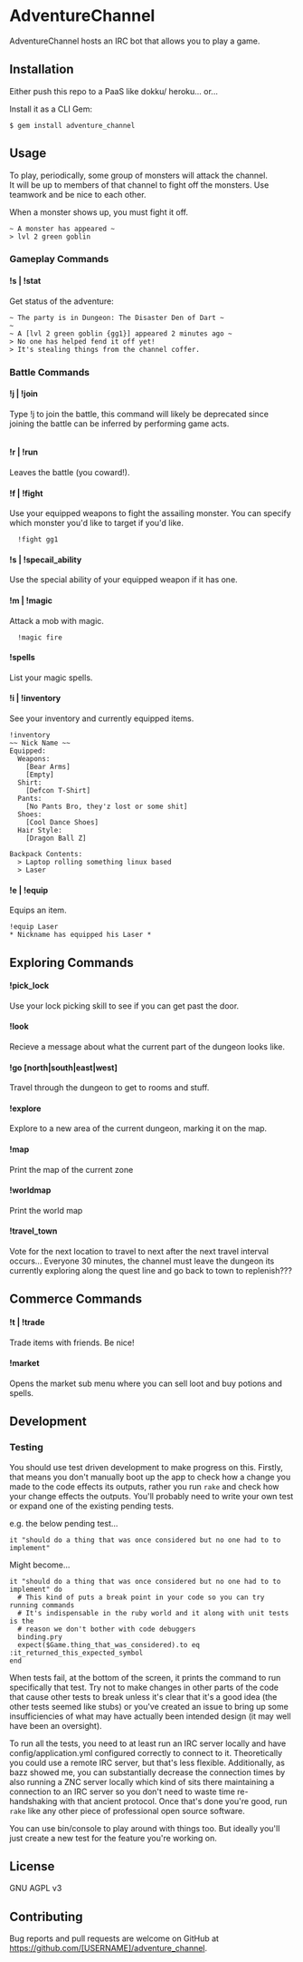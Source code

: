 # AdventureChannel

AdventureChannel hosts an IRC bot that allows you to play a game.  

## Installation

Either push this repo to a PaaS like dokku/ heroku... or...

Install it as a CLI Gem:

    $ gem install adventure_channel

## Usage

To play, periodically, some group of monsters will attack the channel.  
It will be up to members of that channel to fight off the monsters.
Use teamwork and be nice to each other.

When a monster shows up, you must fight it off.  

```
~ A monster has appeared ~
> lvl 2 green goblin
```

### Gameplay Commands

#### !s | !stat

Get status of the adventure:

```
~ The party is in Dungeon: The Disaster Den of Dart ~
~
~ A [lvl 2 green goblin {gg1}] appeared 2 minutes ago ~
> No one has helped fend it off yet!
> It's stealing things from the channel coffer.
```


### Battle Commands

#### !j | !join

Type !j to join the battle, this command will likely be deprecated since joining
the battle can be inferred by performing game acts.  

```
```

#### !r | !run

Leaves the battle (you coward!).  

#### !f | !fight

Use your equipped weapons to fight the assailing monster.  You can specify which monster you'd like to target if you'd like.  

```
  !fight gg1
```

#### !s | !specail_ability

Use the special ability of your equipped weapon if it has one.  

#### !m | !magic

Attack a mob with magic.  

```
  !magic fire
```

#### !spells

List your magic spells.  

#### !i | !inventory

See your inventory and currently equipped items.  

```
!inventory
~~ Nick Name ~~
Equipped:
  Weapons:
    [Bear Arms]
    [Empty]
  Shirt:
    [Defcon T-Shirt]
  Pants:
    [No Pants Bro, they'z lost or some shit]
  Shoes:
    [Cool Dance Shoes]
  Hair Style:
    [Dragon Ball Z]

Backpack Contents:
  > Laptop rolling something linux based
  > Laser
```

#### !e | !equip

Equips an item.

```
!equip Laser
* Nickname has equipped his Laser *
```


## Exploring Commands

#### !pick_lock

Use your lock picking skill to see if you can get past the door.


#### !look

Recieve a message about what the current part of the dungeon looks like.  


#### !go [north|south|east|west]

Travel through the dungeon to get to rooms and stuff.  


#### !explore

Explore to a new area of the current dungeon, marking it on the map.  


#### !map

Print the map of the current zone


#### !worldmap

Print the world map


#### !travel_town

Vote for the next location to travel to next after the next travel interval occurs...
Everyone 30 minutes, the channel must leave the dungeon its currently exploring along the quest line and go back to town to replenish???




## Commerce Commands

#### !t | !trade

Trade items with friends.  Be nice!

#### !market

Opens the market sub menu where you can sell loot and buy potions and spells.  





## Development

### Testing

You should use test driven development to make progress on this.  Firstly, that means you don't manually boot up the app to check how a change you made to the code effects its outputs, rather you run `rake` and check how your change effects the outputs.  You'll probably need to write your own test or expand one of the existing pending tests.  

e.g. the below pending test...

```
it "should do a thing that was once considered but no one had to to implement"
```

Might become...

```
it "should do a thing that was once considered but no one had to to implement" do
  # This kind of puts a break point in your code so you can try running commands
  # It's indispensable in the ruby world and it along with unit tests is the
  # reason we don't bother with code debuggers
  binding.pry
  expect($Game.thing_that_was_considered).to eq :it_returned_this_expected_symbol
end
```


When tests fail, at the bottom of the screen, it prints the command to run specifically that test.  Try not to make changes in other parts of the code that cause other tests to break unless it's clear that it's a good idea (the other tests seemed like stubs) or you've created an issue to bring up some insufficiencies of what may have actually been intended design (it may well have been an oversight).  


To run all the tests, you need to at least run an IRC server locally and have config/application.yml configured correctly to connect to it.  Theoretically you could use a remote IRC server, but that's less flexible.  Additionally, as bazz showed me, you can substantially decrease the connection times by also running a ZNC server locally which kind of sits there maintaining a connection to an IRC server so you don't need to waste time re-handshaking with that ancient protocol.  Once that's done you're good, run `rake` like any other piece of professional open source software.  

You can use bin/console to play around with things too.  But ideally you'll just create a new test for the feature you're working on.  


## License

GNU AGPL v3


## Contributing

Bug reports and pull requests are welcome on GitHub at https://github.com/[USERNAME]/adventure_channel.
